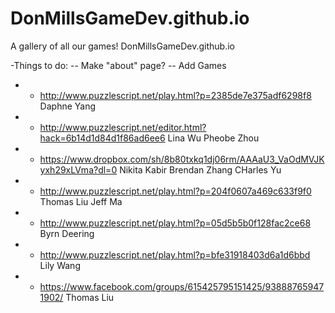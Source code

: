 DonMillsGameDev.github.io
=========================

A gallery of all our games!
DonMillsGameDev.github.io

-Things to do:
-- Make "about" page?
-- Add Games
-  - http://www.puzzlescript.net/play.html?p=2385de7e375adf6298f8 Daphne Yang
-  - http://www.puzzlescript.net/editor.html?hack=6b14d1d84d1f86ad6ee6 Lina Wu Pheobe Zhou
-  - https://www.dropbox.com/sh/8b80txkq1dj06rm/AAAaU3_VaOdMVJKyxh29xLVma?dl=0 Nikita Kabir Brendan Zhang CHarles Yu
-  - http://www.puzzlescript.net/play.html?p=204f0607a469c633f9f0 Thomas Liu Jeff Ma
-  - http://www.puzzlescript.net/play.html?p=05d5b5b0f128fac2ce68 Byrn Deering
-  - http://www.puzzlescript.net/play.html?p=bfe31918403d6a1d6bbd Lily Wang
-  - https://www.facebook.com/groups/615425795151425/938887659471902/ Thomas Liu
